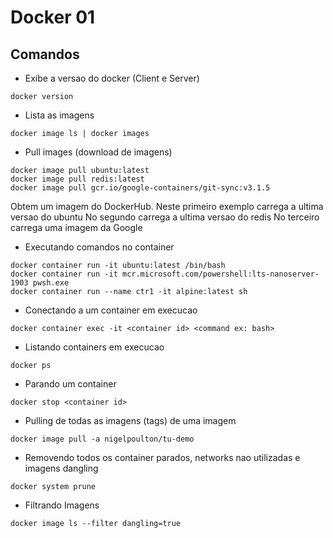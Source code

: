 # Docker 01

## Comandos

- Exibe a versao do docker (Client e Server)

```
docker version
```

- Lista as imagens

```
docker image ls | docker images
```  
  
- Pull images (download de imagens)

```
docker image pull ubuntu:latest
docker image pull redis:latest
docker image pull gcr.io/google-containers/git-sync:v3.1.5
```

Obtem um imagem do DockerHub.
Neste primeiro exemplo carrega a ultima versao do ubuntu
No segundo carrega a ultima versao do redis
No terceiro carrega uma imagem da Google 

- Executando comandos no container

```
docker container run -it ubuntu:latest /bin/bash
docker container run -it mcr.microsoft.com/powershell:lts-nanoserver-1903 pwsh.exe
docker container run --name ctr1 -it alpine:latest sh
```

- Conectando a um container em execucao

```
docker container exec -it <container id> <command ex: bash>
```
  
- Listando containers em execucao

```
docker ps
```

- Parando um container

```
docker stop <container id>
```
  
- Pulling de todas as imagens (tags) de uma imagem

```
docker image pull -a nigelpoulton/tu-demo
```

- Removendo todos os container parados, networks nao utilizadas e imagens dangling

```
docker system prune
```

- Filtrando Imagens

```
docker image ls --filter dangling=true    
```